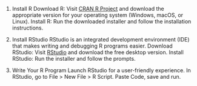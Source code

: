1. Install R
Download R: Visit [CRAN R Project](https://cran.r-project.org/) and download the appropriate version for your operating system (Windows, macOS, or Linux).
Install R: Run the downloaded installer and follow the installation instructions.

2. Install RStudio
RStudio is an integrated development environment (IDE) that makes writing and debugging R programs easier.
Download RStudio: Visit [RStudio](https://posit.co/download/rstudio-desktop/) and download the free desktop version.
Install RStudio: Run the installer and follow the prompts.

3. Write Your R Program
Launch RStudio for a user-friendly experience.
In RStudio, go to File > New File > R Script.
Paste Code, save and run.
